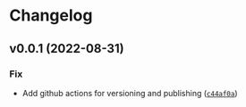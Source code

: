 # Changelog

<!--next-version-placeholder-->

## v0.0.1 (2022-08-31)
### Fix
* Add github actions for versioning and publishing ([`c44af0a`](https://github.com/dskard/pytest-html-report-merger/commit/c44af0a2d708146aedf56c5f7c1ae3bc44295bd9))
